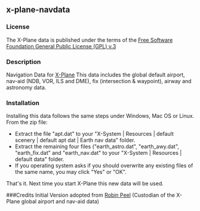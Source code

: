 ## x-plane-navdata

### License
The X-Plane data is published under the terms of the [Free Software Foundation General Public License (GPL) v.3](http://www.gnu.org/licenses/gpl-3.0.html)

### Description
Navigation Data for [X-Plane](http://x-plane.com)
This data includes the global default airport, nav-aid (NDB, VOR, ILS and DME), fix (intersection & waypoint), airway and astronomy data.

### Installation
Installing this data follows the same steps under Windows, Mac OS or Linux.  From the zip file:

- Extract the file "apt.dat" to your "X-System | Resources | default scenery | default apt dat | Earth nav data" folder.
- Extract the remaining four files ("earth_astro.dat", "earth_awy.dat", "earth_fix.dat" and "earth_nav.dat" to your "X-System | Resources | default data" folder.
- If you operating system asks if you should overwrite any existing files of the same name, you may click "Yes" or "OK".

That's it.  Next time you start X-Plane this new data will be used.

###Credits
Initial Version adopted from [Robin Peel](http://data.x-plane.org) (Custodian of the X-Plane global airport and nav-aid data)

